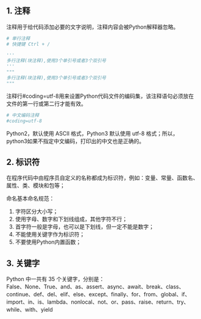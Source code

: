 ## 1. 注释
注释用于给代码添加必要的文字说明，注释内容会被Python解释器忽略。
```python
# 单行注释
# 快捷键 Ctrl + /
```
```python
'''
多行注释(块注释),使用3个单引号或者3个双引号
'''
"""
多行注释(块注释),使用3个单引号或者3个双引号
"""
```
注释行#coding=utf-8用来设置Python代码文件的编码集，该注释语句必须放在文件的第一行或第二行才能有效。
```python
# 中文编码注释
#coding=utf-8
```
Python2，默认使用 ASCII 格式，Python3 默认使用 utf-8 格式；所以，python3如果不指定中文编码，打印出的中文也是正确的。
## 2. 标识符
在程序代码中由程序员自定义的名称都成为标识符，例如：变量、常量、函数名、属性、类、模块和包等；

命名基本命名规范：
1. 字符区分大小写；
2. 使用字母、数字和下划线组成，其他字符不行；
3. 首字符一般是字母，也可以是下划线，但一定不能是数字；
4. 不能使用关键字作为标识符；
5. 不要使用Python内置函数；

## 3. 关键字
Python 中一共有 35 个关键字，分别是：  
False、None、True、and、as、assert、async、await、break、class、continue、def、del、elif、else、except、finally、for、from、global、if、import、in、is、lambda、nonlocal、not、or、pass、raise、return、try、while、with、yield
